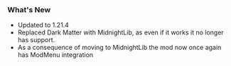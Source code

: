 ### What's New

* Updated to 1.21.4
* Replaced Dark Matter with MidnightLib, as even if it works it no longer has support.
* As a consequence of moving to MidnightLib the mod now once again has ModMenu integration